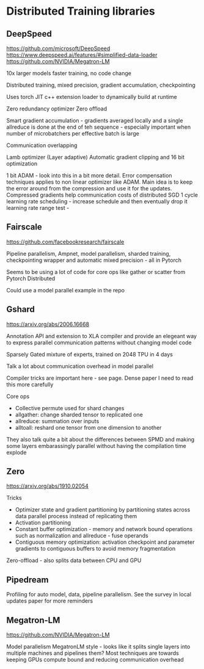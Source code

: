 # Distributed Training libraries

## DeepSpeed
https://github.com/microsoft/DeepSpeed
https://www.deepspeed.ai/features/#simplified-data-loader
https://github.com/NVIDIA/Megatron-LM

10x larger models faster training, no code change

Distributed training, mixed precision, gradient accumulation, checkpointing

Uses torch JIT c++ extension loader to dynamically build at runtime

Zero redundancy optimizer
Zero offload

Smart gradient accumulation - gradients averaged locally and a single allreduce is done at the end of teh sequence - especially important when number of microbatchers per effective batch is large

Communication overlapping

Lamb optimizer (Layer adaptive)
Automatic gradient clipping and 16 bit optimization

1 bit ADAM - look into this in a bit more detail. Error compensation techniques applies to non linear optimizer like ADAM. Main idea is to keep the error around from the compression and use it for the updates. Compressed gradients help communication costs of distributed SGD
1 cycle learning rate scheduling - increase schedule and then eventually drop it
learning rate range test -

## Fairscale
https://github.com/facebookresearch/fairscale

Pipeline parallelism, Ampnet, model parallelism, sharded training, checkpointing wrapper and automatic mixed precision - all in Pytorch

Seems to be using a lot of code for core ops like gather or scatter from Pytorch Distributed 

Could use a model parallel example in the repo

## Gshard
https://arxiv.org/abs/2006.16668

Annotation API and extension to XLA compiler and provide an elegeant way to express parallel communication patterns without changing model code

Sparsely Gated mixture of experts, trained on 2048 TPU in 4 days

Talk a lot about communication overhead in model parallel

 
Compiler tricks are important here - see page. Dense paper I need to read this more carefully

Core ops
* Collective permute used for shard changes
* allgather: change sharded tensor to replicated one
* allreduce: summation over inputs
* alltoall: reshard one tensor from one dimension to another

They also talk quite a bit about the differences between SPMD and making some layers embarassingly parallel without having the compilation time explode

## Zero
https://arxiv.org/abs/1910.02054

Tricks
* Optimizer state and gradient partitioning by partitioning states across data parallel process instead of replicating them
* Activation partitioning 
* Constant buffer optimization - memory and network bound operations such as normalization and allreduce - fuse operands
* Contiguous memory optimization: activation checkpoint and parameter gradients to contiguous buffers to avoid memory fragmentation

Zero-offload - also splits data between CPU and GPU

## Pipedream
Profiling for auto model, data, pipeline parallelism. See the survey in local updates paper for more reminders

## Megatron-LM
https://github.com/NVIDIA/Megatron-LM

Model parallelism MegatronLM style - looks like it splits single layers into multiple machines and pipelines them? Most techniques are towards keeping GPUs compute bound and reducing communication overhead